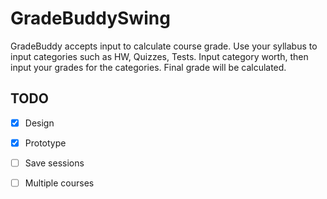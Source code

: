 # GradeBuddySwing
GradeBuddy accepts input to calculate course grade. Use your syllabus to input categories such as HW, Quizzes, Tests. Input category 
worth, then input your grades for the categories. Final grade will be calculated. 

## TODO
- [x] Design
- [x] Prototype
- [ ] Save sessions
- [ ] Multiple courses

